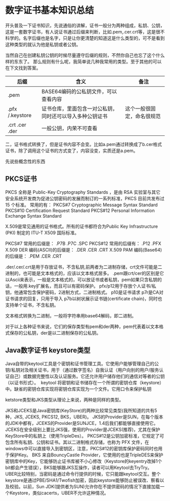 # 数字证书基本知识总结

开头普及一下证书知识，先说通俗的讲解，证书一般分为两种组成，私钥、公钥，这是一套数字证书，有人说证书通过后缀来判断，比如.pem,.cer.crt等，这是很不科学的。名字后缀也是名字，只是让你更清楚的知道这是什么类型的，可不是看到这种类型的就认为他是私钥或者公钥。

当然自己在创建私钥公钥的时候尽量遵守后缀的规则，不然你自己也忘了这个什么样的东东了。
那么规则有什么呢，我简单说几种我常用的类型。至于其他的可以在下文找到答案。

|  后缀 | 含义  |  备注 |  
|---|---|---|
|  .pem | BASE64编码的公私钥文件，可以查看内容  |   |   
| .pfx /.keystore  |  证书仓库，里面包含一对公私钥，同时还可以导入多种公钥证书 | 这个一般很固定，命名很规范  |   
|  .crt .cer .der | 一般公钥，内荣不可查看  |   |   



二，证书格式转换了，但是证书内容不会变。比如a.pem通过转换成了b.cer格式证书，除了调用这个证书的方式变了，内容没变，实质还是a.pem。

先说些概念性的东西


## PKCS证书 
PKCS 全称是 Public-Key Cryptography Standards ，是由 RSA 实验室与其它安全系统开发商为促进公钥密码的发展而制订的一系列标准，PKCS 目前共发布过 15 个标准。 常用的有：
PKCS#7 Cryptographic Message Syntax Standard
PKCS#10 Certification Request Standard
PKCS#12 Personal Information Exchange Syntax Standard

X.509是常见通用的证书格式。所有的证书都符合为Public Key Infrastructure (PKI) 制定的 ITU-T X509 国际标准。 

PKCS#7 常用的后缀是： .P7B .P7C .SPC
PKCS#12 常用的后缀有： .P12 .PFX
X.509 DER 编码(ASCII)的后缀是： .DER .CER .CRT
X.509 PAM 编码(Base64)的后缀是： .PEM .CER .CRT 

.der/.cer/.crt是用于存放证书，不含私钥,前两者为二进制存储，crt文件可能是二进制的，也可能是文本格式的，应该以文本格式居多。
.pem跟crt/cer的区别是它以Ascii来表示，一般是文本格式的，可以放证书或者私钥，pem如果只含私钥的话，一般用.key扩展名，而且可以有密码保护。
pfx/p12用于存放个人证书/私钥，他通常包含保护密码，2进制方式，二进制格式。
p10是证书请求
p7r是CA对证书请求的回复，只用于导入
p7b以树状展示证书链(certificate chain)，同时也支持单个证书，不含私钥。

文本格式转换为二进制，一般将字符串用base64解码，即二进制。

对于以上各种证书来说，它们的保存类型有pem和der两种，pem代表着以文本格式保存的公私钥，der是以二进制保存的公私钥。

## Java数字证书 keystore类型
Java自带的keytool工具是个密钥和证书管理工具。它使用户能够管理自己的公钥/私钥对及相关证书，用于（通过数字签名）自我认证（用户向别的用户/服务认证自己）或数据完整性以及认证服务。它还允许用户储存他们的通信对等者的公钥（以证书形式）。 
keytool 将密钥和证书储存在一个所谓的密钥仓库（keystore）中。缺省的密钥仓库实现将密钥仓库实现为一个文件。它用口令来保护私钥

ketstore类型和JKS类型从理论上来说，两种是同样的类型。

JKS和JCEKS是Java密钥库(KeyStore)的两种比较常见类型(我所知道的共有5种，JKS, JCEKS, PKCS12, BKS，UBER)。
JKS的Provider是SUN，在每个版本的JDK中都有，JCEKS的Provider是SUNJCE，1.4后我们都能够直接使用它。
JCEKS在安全级别上要比JKS强，使用的Provider是JCEKS(推荐)，尤其在保护KeyStore中的私钥上（使用TripleDes）。
PKCS#12是公钥加密标准，它规定了可包含所有私钥、公钥和证书。其以二进制格式存储，也称为 PFX 文件，在windows中可以直接导入到密钥区，注意，PKCS#12的密钥库保护密码同时也用于保护Key。
BKS 来自BouncyCastle Provider，它使用的也是TripleDES来保护密钥库中的Key，它能够防止证书库被不小心修改（Keystore的keyentry改掉1个 bit都会产生错误），BKS能够跟JKS互操作，读者可以用Keytool去TryTry。
UBER比较特别，当密码是通过命令行提供的时候，它只能跟keytool交互。整个keystore是通过PBE/SHA1/Twofish加密，因此keystore能够防止被误改、察看以及校验。以前，Sun JDK(提供者为SUN)允许你在不提供密码的情况下直接加载一个Keystore，类似cacerts，UBER不允许这种情况。
